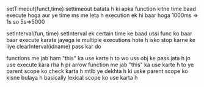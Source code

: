 setTimeout(funct,time)
settimeout batata h ki apka function kitne time baad execute hoga aur ye time ms me leta h execution ek hi baar hoga
1000ms => 1s so 5s=>5000

setInterval(fun, time)
setInterval ek certain time ke baad ussi func ko baar baar execute karate jayega ie multiple executions hote h
isko stop karne ke liye clearInterval(idname) pass kar do


functions me jab ham "this" ka use karte h to wo uss obj ke pass jata h jo use execute kara rha h pr
arrow function me jab "this" ka use karte h to ye parent scope ko check karta h mtlb ye dekhta h ki uske parent scope ko kisne bulaya h basically lexical scope ko use karta h